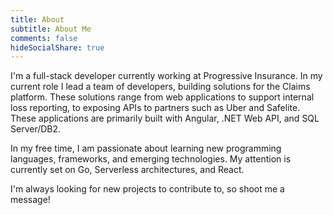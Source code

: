 ```yaml
---
title: About
subtitle: About Me
comments: false
hideSocialShare: true
---
```


I'm a full-stack developer currently working at Progressive Insurance. In my current role I lead a team of developers, building solutions for the Claims platform. These solutions range from web applications to support internal loss reporting, to exposing APIs to partners such as Uber and Safelite. These applications are primarily built with Angular, .NET Web API, and SQL Server/DB2.

In my free time, I am passionate about learning new programming languages, frameworks, and emerging technologies. My attention is currently set on Go, Serverless architectures, and React.

I'm always looking for new projects to contribute to, so shoot me a message!
